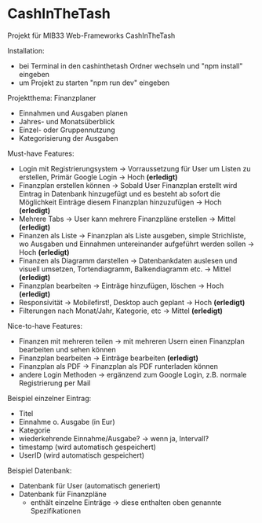 # CashInTheTash

Projekt für MIB33 Web-Frameworks
CashInTheTash

Installation:
- bei Terminal in den cashinthetash Ordner wechseln und "npm install" eingeben
- um Projekt zu starten "npm run dev" eingeben

Projektthema: Finanzplaner
- Einnahmen und Ausgaben planen
- Jahres- und Monatsüberblick
- Einzel- oder Gruppennutzung
- Kategorisierung der Ausgaben

Must-have Features: 
- Login mit Registrierungsystem -> Vorraussetzung für User um Listen zu erstellen, Primär Google Login -> Hoch **(erledigt)**
- Finanzplan erstellen können -> Sobald User Finanzplan erstellt wird Eintrag in Datenbank hinzugefügt und es besteht ab sofort die Möglichkeit        Einträge diesem Finanzplan hinzuzufügen -> Hoch **(erledigt)**
- Mehrere Tabs -> User kann mehrere Finanzpläne erstellen -> Mittel **(erledigt)**
- Finanzen als Liste -> Finanzplan als Liste ausgeben, simple Strichliste, wo Ausgaben und Einnahmen untereinander aufgeführt werden sollen -> Hoch **(erledigt)**
- Finanzen als Diagramm darstellen -> Datenbankdaten auslesen und visuell umsetzen, Tortendiagramm, Balkendiagramm etc. -> Mittel **(erledigt)**
- Finanzplan bearbeiten -> Einträge hinzufügen, löschen -> Hoch **(erledigt)**
- Responsivität -> Mobilefirst!, Desktop auch geplant -> Hoch **(erledigt)**
- Filterungen nach Monat/Jahr, Kategorie, etc -> Mittel **(erledigt)**

Nice-to-have Features: 
- Finanzen mit mehreren teilen -> mit mehreren Usern einen Finanzplan bearbeiten und sehen können
- Finanzplan bearbeiten -> Einträge bearbeiten **(erledigt)**
- Finanzplan als PDF ->  Finanzplan als PDF runterladen können
- andere Login Methoden -> ergänzend zum Google Login, z.B. normale Registrierung per Mail

Beispiel einzelner Eintrag:
- Titel
- Einnahme o. Ausgabe (in Eur)
- Kategorie
- wiederkehrende Einnahme/Ausgabe? -> wenn ja, Intervall?
- timestamp (wird automatisch gespeichert)
- UserID (wird automatisch gespeichert)

Beispiel Datenbank:
- Datenbank für User (automatisch generiert)
- Datenbank für Finanzpläne 
    - enthält einzelne Einträge -> diese enthalten oben genannte Spezifikationen